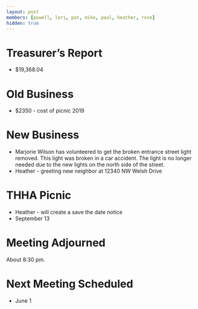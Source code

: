 ```yaml
---
layout: post
members: [powell, lori, pat, mike, paul, heather, rose]
hidden: true
---
```

# Treasurer’s Report
- $19,368.04

# Old Business
- $2350 - cost of picnic 2019

# New Business
- Marjorie Wilson has volunteered to get the broken entrance street light removed.  This light was broken in a car accident.  The light is no longer needed due to the new lights on the north side of the street.
- Heather - greeting new neighbor at 12340 NW Welsh Drive

# THHA Picnic
- Heather - will create a save the date notice
- September 13

# Meeting Adjourned
About 8:30 pm.

# Next Meeting Scheduled
- June 1
